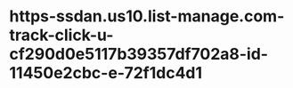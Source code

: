 # https-ssdan.us10.list-manage.com-track-click-u-cf290d0e5117b39357df702a8-id-11450e2cbc-e-72f1dc4d1